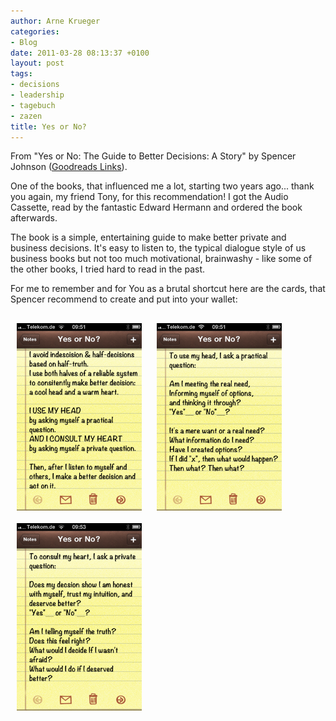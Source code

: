 ```yaml
---
author: Arne Krueger
categories:
- Blog
date: 2011-03-28 08:13:37 +0100
layout: post
tags:
- decisions
- leadership
- tagebuch
- zazen
title: Yes or No?
---
```



From "Yes or No: The Guide to Better Decisions: A Story" by Spencer Johnson ([Goodreads Links](https://www.goodreads.com/book/show/88181.Yes_or_No)).

One of the books, that influenced me a lot, starting two years ago... thank you again, my friend Tony, for this recommendation! I got the Audio Cassette, read by the fantastic Edward Hermann and ordered the book afterwards.

The book is a simple, entertaining guide to make better private and business decisions. It's easy to listen to, the typical dialogue style of us business books but not too much motivational, brainwashy - like some of the other books, I tried hard to read in the past.

For me to remember and for You as a brutal shortcut here are the cards, that Spencer recommend to create and put into your wallet:

<div style="text-align: left !important; margin: 20px 0; display: block !important;">
<img src="/images/2011-03-28/photo.png" alt="Yes or No Card 1 - Main Methodology" style="width: 200px !important; margin: 10px !important; display: inline-block !important; vertical-align: top !important; float: none !important;" />
<img src="/images/2011-03-28/photo-2.png" alt="Yes or No Card 2 - Head Questions" style="width: 200px !important; margin: 10px !important; display: inline-block !important; vertical-align: top !important; float: none !important;" />
<img src="/images/2011-03-28/photo-1.png" alt="Yes or No Card 3 - Heart Questions" style="width: 200px !important; margin: 10px !important; display: inline-block !important; vertical-align: top !important; float: none !important;" />
</div>